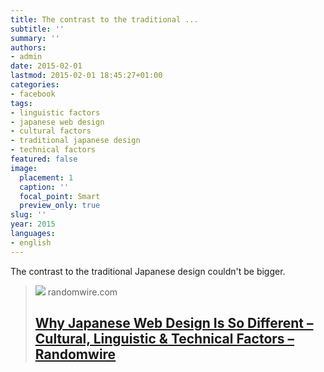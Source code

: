 ```yaml
---
title: The contrast to the traditional ...
subtitle: ''
summary: ''
authors:
- admin
date: 2015-02-01
lastmod: 2015-02-01 18:45:27+01:00
categories:
- facebook
tags:
- linguistic factors
- japanese web design
- cultural factors
- traditional japanese design
- technical factors
featured: false
image:
  placement: 1
  caption: ''
  focal_point: Smart
  preview_only: true
slug: ''
year: 2015
languages:
- english
---
```


The contrast to the traditional Japanese design couldn't be bigger.
> [![](https://randomwire.com/wp-content/uploads/rakuten-ichiba.png)](http://randomwire.com/why-japanese-web-design-is-so-different/)
> randomwire.com
> ## [Why Japanese Web Design Is So Different – Cultural, Linguistic & Technical Factors – Randomwire](http://randomwire.com/why-japanese-web-design-is-so-different/)
>